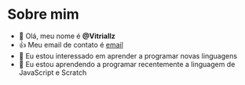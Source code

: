 # Sobre mim
- 👋 Olá, meu nome é **@Vitriallz**
- :+1: Meu email de contato é [email](vitoria.garmate@escola.pr.gov.br)
- 🌱 Eu estou interessado em aprender a programar novas linguagens
- 💞️ Eu estou aprendendo a programar recentemente a linguagem de JavaScript e Scratch

